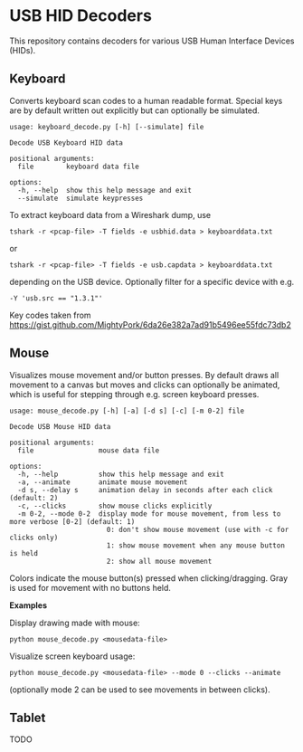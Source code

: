 # USB HID Decoders

This repository contains decoders for various USB Human Interface Devices (HIDs).

## Keyboard

Converts keyboard scan codes to a human readable format.
Special keys are by default written out explicitly but can optionally be simulated.

```
usage: keyboard_decode.py [-h] [--simulate] file

Decode USB Keyboard HID data

positional arguments:
  file        keyboard data file

options:
  -h, --help  show this help message and exit
  --simulate  simulate keypresses
```

To extract keyboard data from a Wireshark dump, use
```
tshark -r <pcap-file> -T fields -e usbhid.data > keyboarddata.txt
```
or
```
tshark -r <pcap-file> -T fields -e usb.capdata > keyboarddata.txt
```
depending on the USB device. Optionally filter for a specific device with e.g.
```
-Y 'usb.src == "1.3.1"'
```

Key codes taken from https://gist.github.com/MightyPork/6da26e382a7ad91b5496ee55fdc73db2

## Mouse

Visualizes mouse movement and/or button presses.
By default draws all movement to a canvas but moves and clicks can optionally be animated, which is useful for stepping through e.g. screen keyboard presses.

```
usage: mouse_decode.py [-h] [-a] [-d s] [-c] [-m 0-2] file

Decode USB Mouse HID data

positional arguments:
  file                mouse data file

options:
  -h, --help          show this help message and exit
  -a, --animate       animate mouse movement
  -d s, --delay s     animation delay in seconds after each click (default: 2)
  -c, --clicks        show mouse clicks explicitly
  -m 0-2, --mode 0-2  display mode for mouse movement, from less to more verbose [0-2] (default: 1)
                        0: don't show mouse movement (use with -c for clicks only)
                        1: show mouse movement when any mouse button is held
                        2: show all mouse movement
```

Colors indicate the mouse button(s) pressed when clicking/dragging. Gray is used for movement with no buttons held.

**Examples**

Display drawing made with mouse:

```
python mouse_decode.py <mousedata-file>
```

Visualize screen keyboard usage:

```
python mouse_decode.py <mousedata-file> --mode 0 --clicks --animate
```
(optionally mode 2 can be used to see movements in between clicks).





## Tablet

TODO
